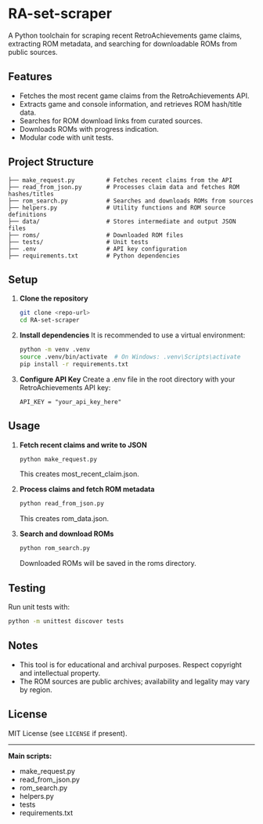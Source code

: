 # RA-set-scraper

A Python toolchain for scraping recent RetroAchievements game claims, extracting ROM metadata, and searching for downloadable ROMs from public sources.

## Features

- Fetches the most recent game claims from the RetroAchievements API.
- Extracts game and console information, and retrieves ROM hash/title data.
- Searches for ROM download links from curated sources.
- Downloads ROMs with progress indication.
- Modular code with unit tests.

## Project Structure

```
├── make_request.py         # Fetches recent claims from the API
├── read_from_json.py       # Processes claim data and fetches ROM hashes/titles
├── rom_search.py           # Searches and downloads ROMs from sources
├── helpers.py              # Utility functions and ROM source definitions
├── data/                   # Stores intermediate and output JSON files
├── roms/                   # Downloaded ROM files
├── tests/                  # Unit tests
├── .env                    # API key configuration
├── requirements.txt        # Python dependencies
```

## Setup

1. **Clone the repository**
   ```sh
   git clone <repo-url>
   cd RA-set-scraper
   ```

2. **Install dependencies**
   It is recommended to use a virtual environment:
   ```sh
   python -m venv .venv
   source .venv/bin/activate  # On Windows: .venv\Scripts\activate
   pip install -r requirements.txt
   ```

3. **Configure API Key**
   Create a .env file in the root directory with your RetroAchievements API key:
   ```
   API_KEY = "your_api_key_here"
   ```

## Usage

1. **Fetch recent claims and write to JSON**
   ```sh
   python make_request.py
   ```
   This creates most_recent_claim.json.

2. **Process claims and fetch ROM metadata**
   ```sh
   python read_from_json.py
   ```
   This creates rom_data.json.

3. **Search and download ROMs**
   ```sh
   python rom_search.py
   ```
   Downloaded ROMs will be saved in the roms directory.

## Testing

Run unit tests with:
```sh
python -m unittest discover tests
```

## Notes

- This tool is for educational and archival purposes. Respect copyright and intellectual property.
- The ROM sources are public archives; availability and legality may vary by region.

## License

MIT License (see `LICENSE` if present).

---

**Main scripts:**  
- make_request.py  
- read_from_json.py  
- rom_search.py  
- helpers.py  
- tests  
- requirements.txt